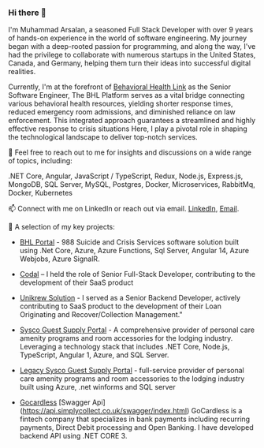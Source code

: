 ### Hi there 👋

I'm Muhammad Arsalan, a seasoned Full Stack Developer with over 9 years of hands-on experience in the world of software engineering. My journey began with a deep-rooted passion for programming, and along the way, I've had the privilege to collaborate with numerous startups in the United States, Canada, and Germany, helping them turn their ideas into successful digital realities.

Currently, I'm at the forefront of [Behavioral Health Link](https://behavioralhealthlink.com/) as the Senior Software Engineer, The BHL Platform serves as a vital bridge connecting various behavioral health resources, yielding shorter response times, reduced emergency room admissions, and diminished reliance on law enforcement. This integrated approach guarantees a streamlined and highly effective response to crisis situations
Here, I play a pivotal role in shaping the technological landscape to deliver top-notch services.

💬 Feel free to reach out to me for insights and discussions on a wide range of topics, including:

.NET Core,
Angular,
JavaScript / TypeScript,
Redux,
Node.js,
Express.js,
MongoDB,
SQL Server,
MySQL,
Postgres,
Docker,
Microservices,
RabbitMq,
Docker,
Kubernetes

📫 Connect with me on LinkedIn or reach out via email. [LinkedIn](https://www.linkedin.com/in/muhammadarsalan0312/), [Email](mailTo:programmerarsalaniu@gmail.com).

🚀 A selection of my key projects:
- [BHL Portal](https://app-teama.behavioralhealthlink.com/) - 988 Suicide and Crisis Services software solution built using .Net Core, Azure, Azure Functions, Sql Server, Angular 14, Azure Webjobs, Azure SignalR.

- [Codal](https://www.codal.com/) – I  held the role of Senior Full-Stack Developer, contributing to the development of their SaaS product

- [Unikrew Solution](https://unikrew.com/) - I served as a Senior Backend Developer, actively contributing to SaaS product to the development of their Loan Originating and Recover/Collection Management."

- [Sysco Guest Supply Portal](http://vcmsystems.com/) - A comprehensive provider of personal care amenity programs and room accessories for the lodging industry. Leveraging a technology stack that includes .NET Core, Node.js, TypeScript, Angular 1, Azure, and SQL Server.

- [Legacy Sysco Guest Supply Portal](https://www.sgs-vendorcompliance.com/) - full-service provider of personal care amenity programs and room accessories to the lodging industry built using Azure, .net winforms and SQL server

- [Gocardless](https://woocommerce.com/document/gocardless/) [Swagger Api] (https://api.simplycollect.co.uk/swagger/index.html) GoCardless is a fintech company that specializes in bank payments including recurring payments, Direct Debit processing and Open Banking. I have developed backend API using .NET CORE 3.
